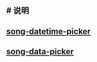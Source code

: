 ## # 说明

## [song-datetime-picker](https://github.com/mofeimo110/uni-app-songcomponents/blob/main/readme/song-datetime-picker.md)

## [song-data-picker](https://github.com/mofeimo110/uni-app-songcomponents/blob/main/readme/song-data-picker.md)
